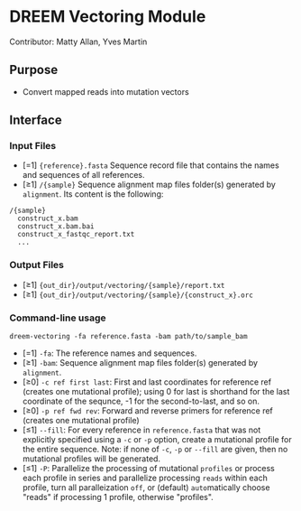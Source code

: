 # DREEM Vectoring Module
Contributor: Matty Allan, Yves Martin

## Purpose
- Convert mapped reads into mutation vectors


## Interface

### Input Files
- [=1] ```{reference}.fasta``` Sequence record file that contains the names and sequences of all references.
- [≥1] ```/{sample}``` Sequence alignment map files folder(s) generated by ```alignment```. Its content is the following:
```
/{sample}
  construct_x.bam
  construct_x.bam.bai
  construct_x_fastqc_report.txt
  ...
```

### Output Files
- [≥1] ```{out_dir}/output/vectoring/{sample}/report.txt```
- [≥1] ```{out_dir}/output/vectoring/{sample}/{construct_x}.orc``` 

### Command-line usage
```dreem-vectoring -fa reference.fasta -bam path/to/sample_bam```
- [=1] ```-fa```: The reference names and sequences.
- [≥1] ```-bam```: Sequence alignment map files folder(s) generated by ```alignment```.
- [≥0] ```-c ref first last```: First and last coordinates for reference ref (creates one mutational profile); using 0 for last is shorthand for the last coordinate of the sequnce, -1 for the second-to-last, and so on.
- [≥0] ```-p ref fwd rev```: Forward and reverse primers for reference ref (creates one mutational profile)
- [≤1] ```--fill```: For every reference in ```reference.fasta``` that was not explicitly specified using a ```-c``` or ```-p``` option, create a mutational profile for the entire sequence. Note: if none of ```-c```, ```-p``` or ```--fill``` are given, then no mutational profiles will be generated.
- [≤1] ```-P```: Parallelize the processing of mutational ```profiles``` or process each profile in series and parallelize processing ```reads``` within each profile, turn all paralleization ```off```, or (default) ```auto```matically choose "reads" if processing 1 profile, otherwise "profiles".
